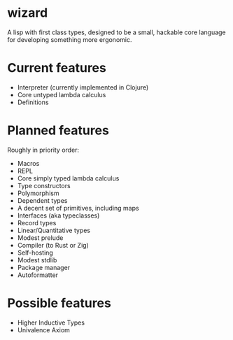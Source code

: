 # wizard
A lisp with first class types, designed to be a small, hackable core language
for developing something more ergonomic.

# Current features
* Interpreter (currently implemented in Clojure)
* Core untyped lambda calculus
* Definitions

# Planned features
Roughly in priority order:
* Macros
* REPL
* Core simply typed lambda calculus
* Type constructors
* Polymorphism
* Dependent types
* A decent set of primitives, including maps
* Interfaces (aka typeclasses)
* Record types
* Linear/Quantitative types
* Modest prelude
* Compiler (to Rust or Zig)
* Self-hosting
* Modest stdlib
* Package manager
* Autoformatter

# Possible features
* Higher Inductive Types
* Univalence Axiom
